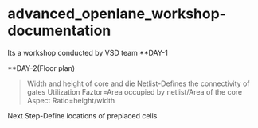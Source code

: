 # advanced_openlane_workshop-documentation
Its a workshop conducted by VSD team
**DAY-1








**DAY-2(Floor plan)

> Width and height of core and die
Netlist-Defines the connectivity of gates
Utilization Faztor=Area occupied by netlist/Area of the core
Aspect Ratio=height/width

Next Step-Define locations of preplaced cells



